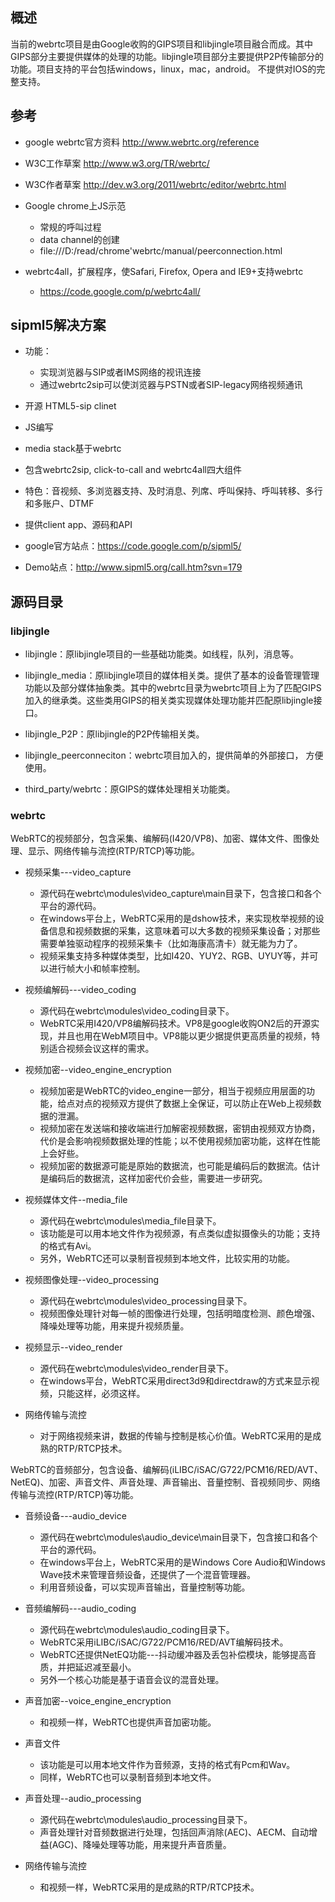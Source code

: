 ## 概述

当前的webrtc项目是由Google收购的GIPS项目和libjingle项目融合而成。其中GIPS部分主要提供媒体的处理的功能。libjingle项目部分主要提供P2P传输部分的功能。项目支持的平台包括windows，linux，mac，android。 不提供对IOS的完整支持。

## 参考

* google webrtc官方资料 http://www.webrtc.org/reference

* W3C工作草案 http://www.w3.org/TR/webrtc/

* W3C作者草案 http://dev.w3.org/2011/webrtc/editor/webrtc.html

* Google chrome上JS示范
    * 常规的呼叫过程
    * data channel的创建
    * file:///D:/read/chrome'webrtc/manual/peerconnection.html

* webrtc4all，扩展程序，使Safari, Firefox, Opera and IE9+支持webrtc
    * https://code.google.com/p/webrtc4all/

## sipml5解决方案

* 功能：
    * 实现浏览器与SIP或者IMS网络的视讯连接
    * 通过webrtc2sip可以使浏览器与PSTN或者SIP-legacy网络视频通讯

* 开源 HTML5-sip clinet 

* JS编写

* media stack基于webrtc

* 包含webrtc2sip, click-to-call and webrtc4all四大组件

* 特色：音视频、多浏览器支持、及时消息、列席、呼叫保持、呼叫转移、多行和多账户、DTMF

* 提供client app、源码和API

* google官方站点：https://code.google.com/p/sipml5/
* Demo站点：http://www.sipml5.org/call.htm?svn=179

## 源码目录

### libjingle

* libjingle：原libjingle项目的一些基础功能类。如线程，队列，消息等。

* libjingle_media：原libjingle项目的媒体相关类。提供了基本的设备管理管理功能以及部分媒体抽象类。其中的webrtc目录为webrtc项目上为了匹配GIPS加入的继承类。这些类用GIPS的相关类实现媒体处理功能并匹配原libjingle接口。

* libjingle_P2P：原libjingle的P2P传输相关类。

* libjingle_peerconneciton：webrtc项目加入的，提供简单的外部接口， 方便使用。

* third_party/webrtc：原GIPS的媒体处理相关功能类。

### webrtc

WebRTC的视频部分，包含采集、编解码(I420/VP8)、加密、媒体文件、图像处理、显示、网络传输与流控(RTP/RTCP)等功能。

* 视频采集---video_capture
    * 源代码在webrtc\modules\video_capture\main目录下，包含接口和各个平台的源代码。
    * 在windows平台上，WebRTC采用的是dshow技术，来实现枚举视频的设备信息和视频数据的采集，这意味着可以大多数的视频采集设备；对那些需要单独驱动程序的视频采集卡（比如海康高清卡）就无能为力了。
    * 视频采集支持多种媒体类型，比如I420、YUY2、RGB、UYUY等，并可以进行帧大小和帧率控制。

* 视频编解码---video_coding
    * 源代码在webrtc\modules\video_coding目录下。
    * WebRTC采用I420/VP8编解码技术。VP8是google收购ON2后的开源实现，并且也用在WebM项目中。VP8能以更少据提供更高质量的视频，特别适合视频会议这样的需求。

* 视频加密--video_engine_encryption
    * 视频加密是WebRTC的video_engine一部分，相当于视频应用层面的功能，给点对点的视频双方提供了数据上全保证，可以防止在Web上视频数据的泄漏。
    * 视频加密在发送端和接收端进行加解密视频数据，密钥由视频双方协商，代价是会影响视频数据处理的性能；以不使用视频加密功能，这样在性能上会好些。
    * 视频加密的数据源可能是原始的数据流，也可能是编码后的数据流。估计是编码后的数据流，这样加密代价会些，需要进一步研究。

* 视频媒体文件--media_file
    * 源代码在webrtc\modules\media_file目录下。
    * 该功能是可以用本地文件作为视频源，有点类似虚拟摄像头的功能；支持的格式有Avi。
    * 另外，WebRTC还可以录制音视频到本地文件，比较实用的功能。

* 视频图像处理--video_processing
    * 源代码在webrtc\modules\video_processing目录下。
    * 视频图像处理针对每一帧的图像进行处理，包括明暗度检测、颜色增强、降噪处理等功能，用来提升视频质量。

* 视频显示--video_render
    * 源代码在webrtc\modules\video_render目录下。
    * 在windows平台，WebRTC采用direct3d9和directdraw的方式来显示视频，只能这样，必须这样。

* 网络传输与流控
    * 对于网络视频来讲，数据的传输与控制是核心价值。WebRTC采用的是成熟的RTP/RTCP技术。

WebRTC的音频部分，包含设备、编解码(iLIBC/iSAC/G722/PCM16/RED/AVT、NetEQ)、加密、声音文件、声音处理、声音输出、音量控制、音视频同步、网络传输与流控(RTP/RTCP)等功能。

* 音频设备---audio_device
    * 源代码在webrtc\modules\audio_device\main目录下，包含接口和各个平台的源代码。
    * 在windows平台上，WebRTC采用的是Windows Core Audio和Windows Wave技术来管理音频设备，还提供了一个混音管理器。
    * 利用音频设备，可以实现声音输出，音量控制等功能。

* 音频编解码---audio_coding
    * 源代码在webrtc\modules\audio_coding目录下。
    * WebRTC采用iLIBC/iSAC/G722/PCM16/RED/AVT编解码技术。
    * WebRTC还提供NetEQ功能---抖动缓冲器及丢包补偿模块，能够提高音质，并把延迟减至最小。
    * 另外一个核心功能是基于语音会议的混音处理。

* 声音加密--voice_engine_encryption
    * 和视频一样，WebRTC也提供声音加密功能。

* 声音文件
    * 该功能是可以用本地文件作为音频源，支持的格式有Pcm和Wav。
    * 同样，WebRTC也可以录制音频到本地文件。

* 声音处理--audio_processing
    * 源代码在webrtc\modules\audio_processing目录下。
    * 声音处理针对音频数据进行处理，包括回声消除(AEC)、AECM、自动增益(AGC)、降噪处理等功能，用来提升声音质量。

* 网络传输与流控
    * 和视频一样，WebRTC采用的是成熟的RTP/RTCP技术。